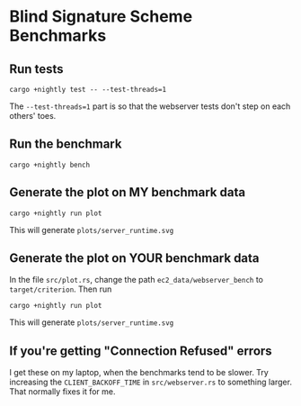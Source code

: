 # Blind Signature Scheme Benchmarks

## Run tests

```
cargo +nightly test -- --test-threads=1
```

The `--test-threads=1` part is so that the webserver tests don't step on each others' toes.

## Run the benchmark

```
cargo +nightly bench
```

## Generate the plot on MY benchmark data

```
cargo +nightly run plot
```

This will generate `plots/server_runtime.svg`

## Generate the plot on YOUR benchmark data

In the file `src/plot.rs`, change the path `ec2_data/webserver_bench` to `target/criterion`. Then run

```
cargo +nightly run plot
```

This will generate `plots/server_runtime.svg`

## If you're getting "Connection Refused" errors

I get these on my laptop, when the benchmarks tend to be slower. Try increasing the `CLIENT_BACKOFF_TIME` in `src/webserver.rs` to something larger. That normally fixes it for me.
